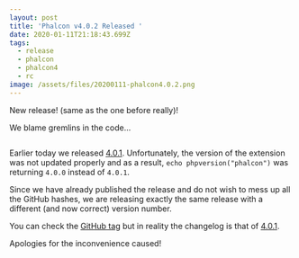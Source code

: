 ```yaml
---
layout: post
title: 'Phalcon v4.0.2 Released '
date: 2020-01-11T21:18:43.699Z
tags:
  - release
  - phalcon
  - phalcon4
  - rc
image: /assets/files/20200111-phalcon4.0.2.png
---
```

New release! (same as the one before really)!

<!--more-->

We blame gremlins in the code...

<div><img src="https://d33wubrfki0l68.cloudfront.net/d5a25d2803c00c5df700423815b036f1b29ff087/ab566/assets/files/gremlins.jpeg" alt=""></div>

Earlier today we released [4.0.1](https://blog.phalcon.io/post/phalcon-v4-0-1-released). Unfortunately, the version of the extension was not updated properly and as a result, `echo phpversion("phalcon")` was returning `4.0.0` instead of `4.0.1`.

Since we have already published the release and do not wish to mess up all the GitHub hashes, we are releasing exactly the same release with a different (and now correct) version number.

You can check the [GitHub tag](https://github.com/phalcon/cphalcon/releases/tag/v4.0.2) but in reality the changelog is that of [4.0.1](https://github.com/phalcon/cphalcon/releases/tag/v4.0.1).

Apologies for the inconvenience caused!

